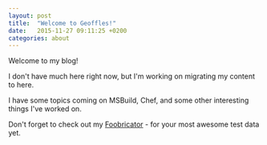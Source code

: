 ```yaml
---
layout: post
title:  "Welcome to Geoffles!"
date:   2015-11-27 09:11:25 +0200
categories: about
---
```

Welcome to my blog!

I don't have much here right now, but I'm working on migrating my content to here.

I have some topics coming on MSBuild, Chef, and some other interesting things I've worked on.

Don't forget to check out my [Foobricator](http://geoffles.github.io/Foobricator "Foobricator") - for your most awesome test data yet.